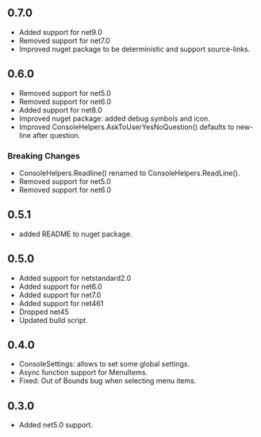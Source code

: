 ## 0.7.0

- Added support for net9.0
- Removed support for net7.0
- Improved nuget package to be deterministic and support source-links.

## 0.6.0

- Removed support for net5.0
- Removed support for net6.0
- Added support for net8.0
- Improved nuget package: added debug symbols and icon.
- Improved ConsoleHelpers.AskToUserYesNoQuestion() defaults to new-line after question.

### Breaking Changes

- ConsoleHelpers.Readline() renamed to ConsoleHelpers.ReadLine().
- Removed support for net5.0
- Removed support for net6.0

## 0.5.1

- added README to nuget package.

## 0.5.0

- Added support for netstandard2.0
- Added support for net6.0
- Added support for net7.0
- Added support for net461
- Dropped net45
- Updated build script.

## 0.4.0

- ConsoleSettings: allows to set some global settings.
- Async function support for MenuItems.
- Fixed: Out of Bounds bug when selecting menu items.

## 0.3.0

- Added net5.0 support.